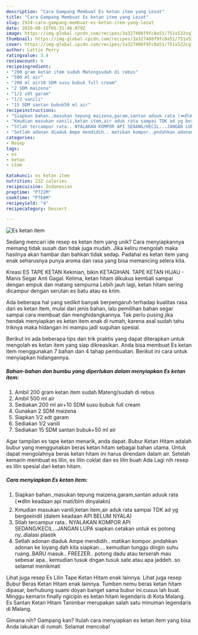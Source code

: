 ```yaml
---
description: "Cara Gampang Membuat Es ketan item yang Lezat"
title: "Cara Gampang Membuat Es ketan item yang Lezat"
slug: 2924-cara-gampang-membuat-es-ketan-item-yang-lezat
date: 2020-08-15T05:31:46.079Z
image: https://img-global.cpcdn.com/recipes/3a327408f9fc8a51/751x532cq70/es-ketan-item-foto-resep-utama.jpg
thumbnail: https://img-global.cpcdn.com/recipes/3a327408f9fc8a51/751x532cq70/es-ketan-item-foto-resep-utama.jpg
cover: https://img-global.cpcdn.com/recipes/3a327408f9fc8a51/751x532cq70/es-ketan-item-foto-resep-utama.jpg
author: Lettie Perry
ratingvalue: 3.4
reviewcount: 9
recipeingredient:
- "200 gram ketan item sudah Matengsudah di rebus"
- "500 ml air"
- "200 ml air10 SDM susu bubuk full cream"
- "2 SDM maizena"
- "1/2 sdt garam"
- "1/2 vanili"
- "15 SDM santan bubuk50 ml air"
recipeinstructions:
- "Siapkan bahan.,masukan tepung maizena,garam,santan aduuk rata (⏪dlm keadaan api mati/blm dinyalakn)"
- "Kmudian masukan vanili,ketan item,air aduk rata sampai TDK ad yg bergeeindil (dalem keadaan API BELUM NYALA)"
- "Stlah tercampur rata.. NYALAKAN KOMPOR API SEDANG/KECIL...JANGAN LUPA siapkan cetakan untuk es potong ny..dialasi plastik"
- "Setlah adonan diaduk Ampe mendidih.. matikan kompor..pndahkan adonan ke loyang dah kita siapkan.... kemudian tunggu dingin suhu ruang..BARU masuk.. FREEZER.. potong dadu atau terserah mau sebesar apa.. kemudian tusuk dngan tusuk sate.atau apa jaddeh..so selamat menikmati"
categories:
- Resep
tags:
- es
- ketan
- item

katakunci: es ketan item 
nutrition: 232 calories
recipecuisine: Indonesian
preptime: "PT22M"
cooktime: "PT60M"
recipeyield: "4"
recipecategory: Dessert

---
```



![Es ketan item](https://img-global.cpcdn.com/recipes/3a327408f9fc8a51/751x532cq70/es-ketan-item-foto-resep-utama.jpg)

Sedang mencari ide resep es ketan item yang unik? Cara menyiapkannya memang tidak susah dan tidak juga mudah. Jika keliru mengolah maka hasilnya akan hambar dan bahkan tidak sedap. Padahal es ketan item yang enak seharusnya punya aroma dan rasa yang bisa memancing selera kita.

Kreasi ES TAPE KETAN Kekinian, bikin KETAGIHAN. TAPE KETAN HIJAU - Manis Segar Anti Gagal. Kelima, ketan hitam dikukus kembali sampai dengan empuk dan matang sempurna Lebih jauh lagi, ketan hitam sering dicampur dengan serutan es batu atau es krim.

Ada beberapa hal yang sedikit banyak berpengaruh terhadap kualitas rasa dari es ketan item, mulai dari jenis bahan, lalu pemilihan bahan segar sampai cara membuat dan menghidangkannya. Tak perlu pusing jika hendak menyiapkan es ketan item enak di rumah, karena asal sudah tahu triknya maka hidangan ini mampu jadi suguhan spesial.


Berikut ini ada beberapa tips dan trik praktis yang dapat diterapkan untuk mengolah es ketan item yang siap dikreasikan. Anda bisa membuat Es ketan item menggunakan 7 bahan dan 4 tahap pembuatan. Berikut ini cara untuk menyiapkan hidangannya.

<!--inarticleads1-->

##### Bahan-bahan dan bumbu yang diperlukan dalam menyiapkan Es ketan item:

1. Ambil 200 gram ketan item sudah Mateng/sudah di rebus
1. Ambil 500 ml air
1. Sediakan 200 ml air+10 SDM susu bubuk full cream
1. Gunakan 2 SDM maizena
1. Siapkan 1/2 sdt garam
1. Sediakan 1/2 vanili
1. Sediakan 15 SDM santan bubuk+50 ml air


Agar tampilan es tape ketan menarik, anda dapat. Bubur Ketan Hitam adalah bubur yang menggunakan beras ketan hitam sebagai bahan utama. Untuk dapat mengolahnya beras ketan hitam ini harus direndam dalam air. Setelah kemarin membuat es lilin, es lilin coklat dan es lilin buah Ada Lagi nih resep es lilin spesial dari ketan hitam. 

<!--inarticleads2-->

##### Cara menyiapkan Es ketan item:

1. Siapkan bahan.,masukan tepung maizena,garam,santan aduuk rata (⏪dlm keadaan api mati/blm dinyalakn)
1. Kmudian masukan vanili,ketan item,air aduk rata sampai TDK ad yg bergeeindil (dalem keadaan API BELUM NYALA)
1. Stlah tercampur rata.. NYALAKAN KOMPOR API SEDANG/KECIL...JANGAN LUPA siapkan cetakan untuk es potong ny..dialasi plastik
1. Setlah adonan diaduk Ampe mendidih.. matikan kompor..pndahkan adonan ke loyang dah kita siapkan.... kemudian tunggu dingin suhu ruang..BARU masuk.. FREEZER.. potong dadu atau terserah mau sebesar apa.. kemudian tusuk dngan tusuk sate.atau apa jaddeh..so selamat menikmati


Lihat juga resep Es Lilin Tape Ketan Hitam enak lainnya. Lihat juga resep Bubur Beras Ketan Hitam enak lainnya. Tumben nemu beras ketan hitam dipasar, berhubung suami doyan banget sama bubur ini.cuuus lah buat. Minggu kemarin finally ngicipin es ketan hitam legendaris di Kota Malang. Es Santan Ketan Hitam Tanimbar merupakan salah satu minuman legendaris di Malang. 

Gimana nih? Gampang kan? Itulah cara menyiapkan es ketan item yang bisa Anda lakukan di rumah. Selamat mencoba!
